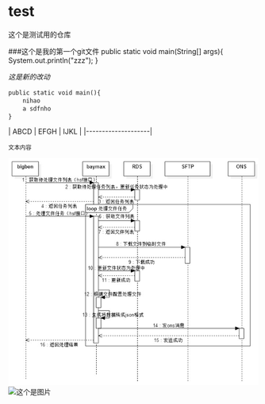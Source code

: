 # test
这个是测试用的仓库

###这个是我的第一个git文件
	public static void main(String[] args){
		System.out.println("zzz");
	}

*这是新的改动*

````
public static void main(){
	nihao
	a sdfnho
}
````

| ABCD | EFGH | IJKL |
|--------------------|

<small>文本内容</small>				

![流程](https://github.com/qiuto/test/blob/master/process.jpg)
![这个是图片](http://i.imgur.com/pkKh3dV.jpg)

